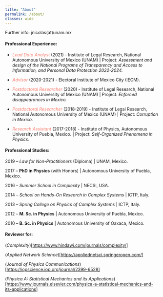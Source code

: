 ```yaml
---
title: "About"
permalink: /about/
classes: wide
---
```


Further info: jnicolas(at)unam.mx

#### Professional Experience: 

* <span style="color:Salmon">_Lead Data Analyst_</span> (2021) - Institute of Legal Research, National Autonomous University of Mexico (UNAM) \| Project: _Assessment and design of the National Programs of Transparency and Access to Information, and Personal Data Protection 2022-2024._

* <span style="color:Salmon">_Advisor_</span> (2020-2021) - Electoral Institute of Mexico City (IECM).

* <span style="color:Salmon">_Postdoctoral Researcher_</span> (2020) - Institute of Legal Research, National Autonomous University of Mexico (UNAM) \| Project: _Enforced disappearances in Mexico._

* <span style="color:Salmon">_Postdoctoral Researcher_</span> (2018-2019) - Institute of Legal Research, National Autonomous University of Mexico (UNAM) \| Project: _Corruption in Mexico._

* <span style="color:Salmon">_Research Assistant_</span> (2017-2018) - Institute of Physics, Autonomous University of Puebla, Mexico. \| Project: _Self-Organized Phenomena in Physics._

#### Professional Studies:

2019 – *Law for Non-Practitioners* (Diploma) \| UNAM, Mexico.

2017 – **PhD in Physics** (with Honors) \| Autonomous University of Puebla, Mexico.

2016 – *Summer School in Complexity* \| NECSI, USA.

2014 – *School on Hands-On Research in Complex Systems* \| ICTP, Italy.

2013 – *Spring College on Physics of Complex Systems* \| ICTP, Italy.

2012 – **M. Sc. in Physics** \| Autonomous University of Puebla, Mexico.

2010 – **B. Sc. in Physics** \| Autonomous University of Oaxaca, Mexico.

#### Reviewer for:

(_Complexity_)[https://www.hindawi.com/journals/complexity/]

(_Applied Network Science_)[https://appliednetsci.springeropen.com/]

(_Journal of Physics Communications_)[https://iopscience.iop.org/journal/2399-6528]

(_Physica A: Statistical Mechanics and its Applications_)[https://www.journals.elsevier.com/physica-a-statistical-mechanics-and-its-applications]
